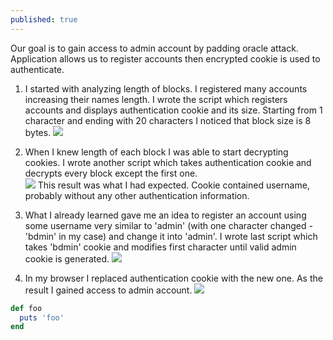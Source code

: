 ```yaml
---
published: true
---
```

Our goal is to gain access to admin account by padding oracle attack. Application allows us to register accounts then encrypted cookie is used to authenticate.

1. I started with analyzing length of blocks. I registered many accounts increasing their names length. I wrote the script which registers accounts and displays authentication cookie and its size. Starting from 1 character and ending with 20 characters I noticed that block size is 8 bytes.
![]({{site.baseurl}}/images/padding_oracle_register.png)

2. When I knew length of each block I was able to start decrypting cookies. I wrote another script which takes authentication cookie and decrypts every block except the first one.   
![]({{site.baseurl}}/images/padding_oracle_decrypt.png)
This result was what I had expected. Cookie contained username, probably without any other authentication information.

3. What I already learned gave me an idea to register an account using some username very similar to 'admin' (with one character changed - 'bdmin' in my case) and change it into 'admin'. I wrote last script which takes 'bdmin' cookie and modifies first character until valid admin cookie is generated.
![]({{site.baseurl}}/images/padding_oracle_modify.png)

4. In my browser I replaced authentication cookie with the new one. As the result I gained access to admin account.
![]({{site.baseurl}}/images/padding_oracle_admin.png)

```ruby
def foo
  puts 'foo'
end
```



